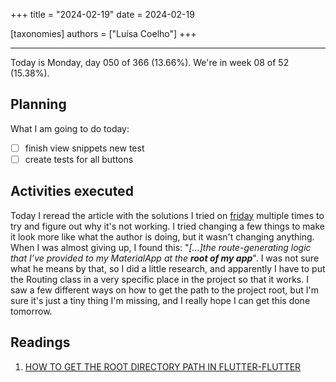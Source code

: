 +++
title = "2024-02-19"
date = 2024-02-19

[taxonomies]
authors = ["Luísa Coelho"]
+++

---

Today is Monday, day 050 of 366 (13.66%). We're in week 08 of 52 (15.38%).

## Planning

What I am going to do today:

- [ ] finish view snippets new test
- [ ] create tests for all buttons

## Activities executed

Today I reread the article with the solutions I tried on [friday](https://omnicode.com.br/blog/blog/2024-02-16/) multiple times to try and figure out why it's not working. I tried changing a few things to make it look more like what the author is doing, but it wasn't changing anything. When I was almost giving up, I found this: "*[...]the route-generating logic that I’ve provided to my MaterialApp at the __root of my app__*". I was not sure what he means by that, so I did a little research, and apparently I have to put the Routing class in a very specific place in the project so that it works. I saw a few different ways on how to get the path to the project root, but I'm sure it's just a tiny thing I'm missing, and I really hope I can get this done tomorrow.

## Readings

1. [HOW TO GET THE ROOT DIRECTORY PATH IN FLUTTER-FLUTTER](https://www.appsloveworld.com/flutter/100/8/how-to-get-the-root-directory-path-in-flutter)
